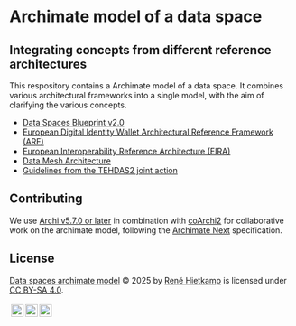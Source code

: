 # Archimate model of a data space

## Integrating concepts from different reference architectures

This respository contains a Archimate model of a data space. It combines various architectural frameworks into a single model, with the aim of clarifying the various concepts.

- [Data Spaces Blueprint v2.0](https://dssc.eu/space/BVE2/1071251457/Data+Spaces+Blueprint+v2.0+-+Home)
- [European Digital Identity Wallet Architectural Reference Framework (ARF)](https://eu-digital-identity-wallet.github.io/eudi-doc-architecture-and-reference-framework/2.6.0/)
- [European Interoperability Reference Architecture (EIRA)](https://interoperable-europe.ec.europa.eu/collection/european-interoperability-reference-architecture-eira/solution/eira)
- [Data Mesh Architecture](https://www.datamesh-architecture.com/)
- [Guidelines from the TEHDAS2 joint action](https://tehdas.eu)

## Contributing

We use [Archi v5.7.0 or later](https://www.archimatetool.com/download/) in combination with [coArchi2](https://www.archimatetool.com/plugins/) for collaborative work on the archimate model, following the [Archimate Next](https://github.com/Health-RI/data-spaces-archimate/blob/main/s250_1-archimate-next-specification.pdf) specification.

## License

<a href="https://github.com/health-ri/data-spaces-archimate">Data spaces archimate model</a> © 2025 by <a href="https://www.linkedin.com/in/renehietkamp/">René Hietkamp</a> is licensed under <a href="https://creativecommons.org/licenses/by-sa/4.0/">CC BY-SA 4.0</a>.<br><br><img src="https://mirrors.creativecommons.org/presskit/icons/cc.svg" alt="" style="height:22px!important;margin-left:3px;vertical-align:text-bottom;"><img src="https://mirrors.creativecommons.org/presskit/icons/by.svg" alt="" style="height:22px!important;margin-left:3px;vertical-align:text-bottom;"><img src="https://mirrors.creativecommons.org/presskit/icons/sa.svg" alt="" style="height:22px!important;margin-left:3px;vertical-align:text-bottom;">

<i class="fa-brands fa-creative-commons"></i>


